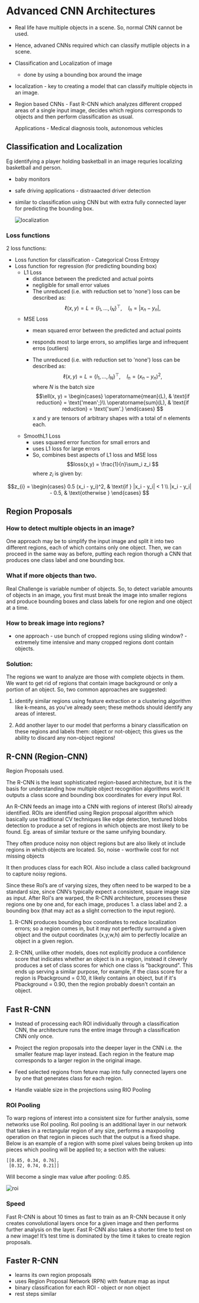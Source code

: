 # Advanced CNN Architectures

- Real life have multiple objects in a scene. So, normal CNN cannot be used.
- Hence, advaned CNNs required which can classify mutliple objects in a scene.
- Classification and Localization of image 
  - done by using a bounding box around the image
- localization - key to creating a model that can classify multiple objects in
    an image.
- Region based CNNs - Fast R-CNN which analyzes different cropped areas of a
    single input image, decides which regions corresponds to objects and then
    perform classification as usual. 

    Applications - Medical diagnosis tools, autonomous vehicles

## Classification and Localization

Eg identifying a player holding basketball in an image requries localizing
basketball and person. 

- baby monitors
- safe driving applications - distraaacted driver detection

- similar to classification using CNN but with extra fully connected layer for
    predicting the bounding box.

  ![localization](../images/localization.png)

### Loss functions

2 loss functions:

- Loss function for classification - Categorical Cross Entropy
- Loss function for regression (for predicting bounding box)
  - L1 Loss 
    - distance between the predicted and actual points
    - negligible for small error values
    - The unreduced (i.e. with reduction set to 'none') loss can be described as:
$$
\ell(x, y) = L = \{l_1,\dots,l_N\}^\top, \quad l_n = \left| x_n - y_n \right|,
$$
  - MSE Loss 
    - mean squared error between the predicted and actual points
    - responds most to large errors, so amplifies large and infrequent erros
        (outliers)

    - The unreduced (i.e. with reduction set to 'none') loss can be described as:
$$
\ell(x, y) = L = \{l_1,\dots,l_N\}^\top, \quad l_n = \left( x_n - y_n \right)^2,
$$
where $N$ is the batch size
$$\ell(x, y) = \begin{cases} \operatorname{mean}(L), & \text{if reduction} = \text{'mean';}\\ \operatorname{sum}(L), & \text{if reduction} = \text{'sum'.} \end{cases}
$$
x and y are tensors of arbitrary shapes with a total of n elements each.
  - SmoothL1 Loss
    - uses squared error function for small errors and
    - uses L1 loss for large errors
    - So, combines best aspects of L1 loss and MSE loss
        $$loss(x,y) =  \frac{1}{n}\sum_i z_i $$
where $z_{i}$ 
  is given by:

$$z_{i} = \begin{cases} 0.5 (x_i - y_i)^2, & \text{if } |x_i - y_i| < 1 \\ |x_i - y_i| - 0.5, & \text{otherwise } \end{cases}
$$


## Region Proposals

### How to detect multiple objects in an image?

One approach may be to simplify the input image and split it into two
different regions, each of which contains only one object.
Then, we can proceed in the same way as before, putting each region thorugh
a CNN that produces one class label and one bounding box.

### What if more objects than two.

Real Challenge is variable number of objects.
So, to detect variable amounts of objects in an image, you first must break the
image into smaller regions and produce bounding boxes and class labels for one
region and one object at a time.

### How to break image into regions?

- one approach - use bunch of cropped regions using sliding window? - extremely time intensive and
    many cropped regions dont contain objects.

### Solution:

The regions we want to analyze are those with complete objects in them. We want 
to get rid of regions that contain image background or only a portion of an 
object. So, two common approaches are suggested: 

1. identify similar regions using feature extraction or a clustering algorithm 
like k-means, as you've already seen; these methods should identify any areas 
of interest. 

2. Add another layer to our model that performs a binary classification on 
these regions and labels them: object or not-object; this gives us the 
ability to discard any non-object regions!


## R-CNN (Region-CNN)

Region Proposals used. 

The R-CNN is the least sophisticated region-based architecture, but it is the basis for understanding how multiple object recognition algorithms work! It outputs a class score and bounding box coordinates for every input RoI.

An R-CNN feeds an image into a CNN with regions of interest (RoI’s) already identified. 
ROIs are identified using Region proposal algorithm which basically use traditional CV techniques like edge detection, textured blobs detection to produce a set of regions in which objects are most
likely to be found. Eg. areas of similar texture or the same unifying boundary.

They often produce noisy non object regions but are also likely ot include
regions in which objects are located. So, noise - worthwile cost for not missing
objects

It then produces class for each ROI. Also include a class called background to capture
noisy regions.

Since these RoI’s are of varying sizes, they often need to be warped to be a standard size, since CNN’s typically expect a consistent, square image size as input. After RoI's are warped, the R-CNN architecture, processes these regions one by one and, for each image, produces 1. a class label and 2. a bounding box (that may act as a slight correction to the input region).

1. R-CNN produces bounding box coordinates to reduce localization errors; so a region comes in, but it may not perfectly surround a given object and the output coordinates (x,y,w,h) aim to perfectly localize an object in a given region.

2. R-CNN, unlike other models, does not explicitly produce a confidence score that indicates whether an object is in a region, instead it cleverly produces a set of class scores for which one class is "background". This ends up serving a similar purpose, for example, if the class score for a region is Pbackground = 0.10, it likely contains an object, but if it's Pbackground = 0.90, then the region probably doesn't contain an object.


## Fast R-CNN

- Instead of processing each ROI individually through a classification CNN, the
architecture runs the entire image through a classification CNN only once. 

- Project the region proposals into the deeper layer in the CNN i.e. the smaller feature map layer instead. Each
    region in the feature map corresponds to a larger region in the original
    image.

- Feed selected regions from feture map into fully connected layers one by one
    that generates class for each region.

- Handle vaiable size in the projections using RIO Pooling

### ROI Pooling

To warp regions of interest into a consistent size for further analysis, some networks use RoI pooling. RoI pooling is an additional layer in our network that takes in a rectangular region of any size, performs a maxpooling operation on that region in pieces such that the output is a fixed shape. Below is an example of a region with some pixel values being broken up into pieces which pooling will be applied to; a section with the values:

```
[[0.85, 0.34, 0.76],
 [0.32, 0.74, 0.21]]
```

Will become a single max value after pooling: 0.85.

![roi](../images/roi-pooling-gif.gif)

### Speed

Fast R-CNN is about 10 times as fast to train as an R-CNN because it only creates convolutional layers once for a given image and then performs further analysis on the layer. Fast R-CNN also takes a shorter time to test on a new image! It’s test time is dominated by the time it takes to create region proposals.

## Faster R-CNN

- learns its own region proposals
- uses Region Proposal Network (RPN) with feature map as input
- binary classification for each ROI - object or non object
- rest steps similar 
